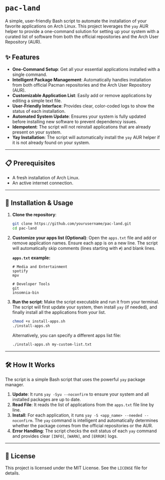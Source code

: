 # `pac-land`

A simple, user-friendly Bash script to automate the installation of your favorite applications on Arch Linux. This project leverages the `yay` AUR helper to provide a one-command solution for setting up your system with a curated list of software from both the official repositories and the Arch User Repository (AUR).

## ✨ Features

- **One-Command Setup**: Get all your essential applications installed with a single command.
- **Intelligent Package Management**: Automatically handles installation from both official Pacman repositories and the Arch User Repository (AUR).
- **Customizable Application List**: Easily add or remove applications by editing a simple text file.
- **User-Friendly Interface**: Provides clear, color-coded logs to show the status of each installation.
- **Automated System Update**: Ensures your system is fully updated before installing new software to prevent dependency issues.
- **Idempotent**: The script will not reinstall applications that are already present on your system.
- **Yay Installation**: The script will automatically install the `yay` AUR helper if it is not already found on your system.

---

## 📋 Prerequisites

- A fresh installation of Arch Linux.
- An active internet connection.

---

## 🚀 Installation & Usage

1.  **Clone the repository**:

    ```bash
    git clone https://github.com/yourusername/pac-land.git
    cd pac-land
    ```

2.  **Customize your apps list (Optional)**:
    Open the `apps.txt` file and add or remove application names. Ensure each app is on a new line. The script will automatically skip comments (lines starting with `#`) and blank lines.

    **`apps.txt` example:**

    ```
    # Media and Entertainment
    spotify
    mpv

    # Developer Tools
    git
    insomnia-bin
    ```

3.  **Run the script**:
    Make the script executable and run it from your terminal. The script will first update your system, then install `yay` (if needed), and finally install all the applications from your list.

    ```bash
    chmod +x install-apps.sh
    ./install-apps.sh
    ```

    Alternatively, you can specify a different apps list file:

    ```bash
    ./install-apps.sh my-custom-list.txt
    ```

---

## 🛠️ How It Works

The script is a simple Bash script that uses the powerful `yay` package manager.

1.  **Update**: It runs `yay -Syu --noconfirm` to ensure your system and all installed packages are up to date.
2.  **Read File**: It reads the list of applications from the `apps.txt` file line by line.
3.  **Install**: For each application, it runs `yay -S <app_name> --needed --noconfirm`. The `yay` command is intelligent and automatically determines whether the package comes from the official repositories or the AUR.
4.  **Error Handling**: The script checks the exit status of each `yay` command and provides clear `[INFO]`, `[WARN]`, and `[ERROR]` logs.

---

## 📜 License

This project is licensed under the MIT License. See the `LICENSE` file for details.
